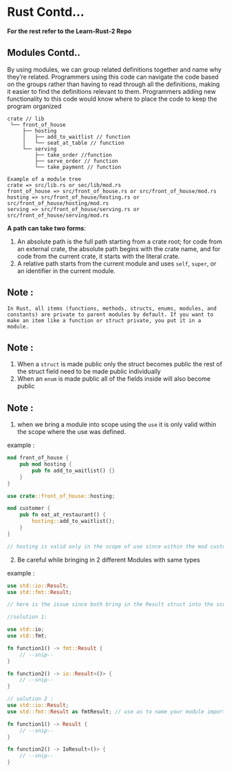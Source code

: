 # Rust Contd...

**For the rest refer to the Learn-Rust-2 Repo**

## Modules Contd..

By using modules, we can group related definitions together and name why they’re related. Programmers using this code can navigate the code based on the groups rather than having to read through all the definitions, making it easier to find the definitions relevant to them. Programmers adding new functionality to this code would know where to place the code to keep the program organized

```plaintext
crate // lib
 └── front_of_house
     ├── hosting
     │   ├── add_to_waitlist // function
     │   └── seat_at_table // function
     └── serving
         ├── take_order //function
         ├── serve_order // function
         └── take_payment // function

Example of a module tree
crate => src/lib.rs or sec/lib/mod.rs
front_of_house => src/front_of_house.rs or src/front_of_house/mod.rs
hosting => src/front_of_house/hosting.rs or src/front_of_house/hosting/mod.rs
serving => src/front_of_house/serving.rs or src/front_of_house/serving/mod.rs

```

**A path can take two forms**:

1. An absolute path is the full path starting from a crate root; for code from an external crate, the absolute path begins with the crate name, and for code from the current crate, it starts with the literal crate.
2. A relative path starts from the current module and uses `self`, `super`, or an identifier in the current module.

## Note :

`In Rust, all items (functions, methods, structs, enums, modules, and constants) are private to parent modules by default. If you want to make an item like a function or struct private, you put it in a module.
`

## Note :

1. When a `struct` is made public only the struct becomes public the rest of the struct field need to be made public individually
2. When an `enum` is made public all of the fields inside will also become public

## Note :

1. when we bring a module into scope using the `use` it is only valid within the scope where the use was defined.

example :

```rust
mod front_of_house {
    pub mod hosting {
        pub fn add_to_waitlist() {}
    }
}

use crate::front_of_house::hosting;

mod customer {
    pub fn eat_at_restaurant() {
        hosting::add_to_waitlist();
    }
}

// hosting is valid only in the scope of use since within the mod customer the scope changes the hosting goes out of scope

```

2. Be careful while bringing in 2 different Modules with same types

example :

```rust
use std::io::Result;
use std::fmt::Result;

// here is the issue since both bring in the Result struct into the scope the rust compiler will not understand which Result type to use

//solution 1:

use std::io;
use std::fmt;

fn function1() -> fmt::Result {
    // --snip--
}

fn function2() -> io::Result<()> {
    // --snip--
}

// solution 2 :
use std::io::Result;
use std::fmt::Result as fmtResult; // use as to name your module import

fn function1() -> Result {
    // --snip--
}

fn function2() -> IoResult<()> {
    // --snip--
}
```
